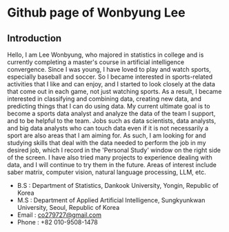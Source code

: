 # Github page of Wonbyung Lee
## Introduction
Hello, I am Lee Wonbyung, who majored in statistics in college and is currently completing a master's course in artificial intelligence convergence. Since I was young, I have loved to play and watch sports, especially baseball and soccer. So I became interested in sports-related activities that I like and can enjoy, and I started to look closely at the data that come out in each game, not just watching sports. As a result, I became interested in classifying and combining data, creating new data, and predicting things that I can do using data. My current ultimate goal is to become a sports data analyst and analyze the data of the team I support, and to be helpful to the team. Jobs such as data scientists, data analysts, and big data analysts who can touch data even if it is not necessarily a sport are also areas that I am aiming for. As such, I am looking for and studying skills that deal with the data needed to perform the job in my desired job, which I record in the 'Personal Study' window on the right side of the screen. I have also tried many projects to experience dealing with data, and I will continue to try them in the future. Areas of interest include saber matrix, computer vision, natural language processing, LLM, etc.
- B.S : Department of Statistics, Dankook University, Yongin, Republic of Korea
- M.S : Department of Applied Artificial Intelligence, Sungkyunkwan University, Seoul, Republic of Korea
- Email : co279727@gmail.com
- Phone : +82 010-9508-1478
